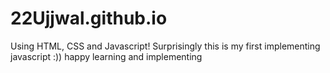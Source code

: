 # 22Ujjwal.github.io
Using HTML, CSS and Javascript!
Surprisingly this is my first implementing javascript :)) happy learning and implementing
